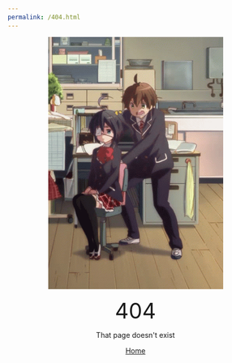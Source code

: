 ```yaml
---
permalink: /404.html
---
```


<!-- ChairSpin Gif -->
<p style="text-align: center;"><img src="imgs/chairspin.gif" alt="construction img"></p>
<!-- 404 message -->
<p style="text-align: center;"><span style="font-size:3em;">404</span></p>
<p style="text-align: center;"><span style="font-size:1em;">That page doesn't exist</span></p>
<p style="text-align: center;"><a href="https://www.detos.net">Home</a></span></p>